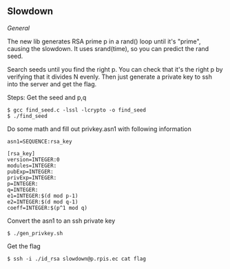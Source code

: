 Slowdown
---

*General*

The new lib generates RSA prime p in a rand() loop until it's "prime", causing the slowdown. It uses srand(time), so you can predict the rand seed.

Search seeds until you find the right p. You can check that it's the right p by verifying that it divides N evenly. Then just generate a private key to ssh into the server and get the flag.

Steps:
Get the seed and p,q
```
$ gcc find_seed.c -lssl -lcrypto -o find_seed
$ ./find_seed
```
Do some math and fill out privkey.asn1 with following information
```
asn1=SEQUENCE:rsa_key

[rsa_key]
version=INTEGER:0
modules=INTEGER:
pubExp=INTEGER:
privExp=INTEGER:
p=INTEGER:
q=INTEGER:
e1=INTEGER:$(d mod p-1)
e2=INTEGER:$(d mod q-1)
coeff=INTEGER:$(p^1 mod q)
```
Convert the asn1 to an ssh private key
```
$ ./gen_privkey.sh
```
Get the flag
```
$ ssh -i ./id_rsa slowdown@p.rpis.ec cat flag
```
